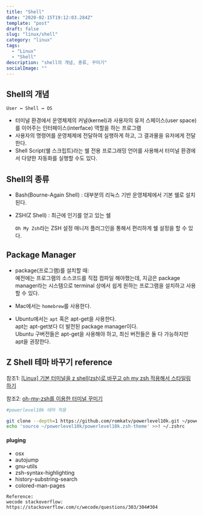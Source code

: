 ```yaml
---
title: "Shell"
date: "2020-02-15T19:12:03.284Z"
template: "post"
draft: false
slug: "linux/shell"
category: "linux"
tags:
  - "Linux"
  - "Shell"
description: "shell의 개념, 종류, 꾸미기"
socialImage: ""
---
```



## Shell의 개념

```
User ↔ Shell ↔ OS
```

- 터미널 환경에서 운영체제의 커널(kernel)과 사용자의 유저 스페이스(user space)를 이어주는 인터페이스(interface) 역할을 하는 프로그램
- 사용자의 명령어를 운영체제에 전달하여 실행하게 하고, 그 결과물을 유저에게 전달한다.
- Shell Script(쉘 스크립트)라는 쉘 전용 프로그래밍 언어를 사용해서 터미널 환경에서 다양한 자동화를 실행할 수도 있다.

## Shell의 종류

- Bash(Bourne-Again Shell) : 대부분의 리눅스 기반 운영체제에서 기본 쉘로 설치된다.
- ZSH(Z Shell) : 최근에 인기를 얻고 있는 쉘

    `Oh My Zsh`라는 ZSH 설정 매니저 플러그인을 통해서 편리하게 쉘 설정을 할 수 있다.

## Package Manager

- package(프로그램)를 설치할 때:\
    예전에는 프로그램의 소스코드를 직접 컴파일 해야했는데, 지금은 package manager라는 시스템으로 terminal 상에서 쉽게 원하는 프로그램을 설치하고 사용할 수 있다.

- Mac에서는 `homebrew`를 사용한다.
- Ubuntu에서는 `apt` 혹은 apt-get을 사용한다.\
    apt는 apt-get보다 더 발전된 package manager이다.\
    Ubuntu 구버전들은 apt-get을 사용해야 하고, 최신 버전들은 둘 다 가능하지만 apt을 권장한다.

## Z Shell 테마 바꾸기 reference

참조1: [[Linux] 기본 터미널을 z shell(zsh)로 바꾸고 oh my zsh 적용해서 스타일링 하기](https://teddylee777.github.io/linux/linux%EC%97%90%EC%84%9C-%EA%B8%B0%EB%B3%B8%ED%84%B0%EB%AF%B8%EB%84%90-%EC%8A%A4%ED%83%80%EC%9D%BC%EB%A7%81%ED%95%98%EA%B8%B0)

참조2: [oh-my-zsh를 이용한 터미널 꾸미기](https://ulfrid.github.io/development/oh-my-zsh/)

```bash
#powerlevel10k 테마 적용

git clone --depth=1 https://github.com/romkatv/powerlevel10k.git ~/powerlevel10k
echo 'source ~/powerlevel10k/powerlevel10k.zsh-theme' >>! ~/.zshrc
```

#### pluging

- osx
- autojump
- gnu-utils
- zsh-syntax-highlighting
- history-substring-search
- colored-man-pages

<p>

```
Reference:
wecode stackoverflow: https://stackoverflow.com/c/wecode/questions/303/304#304
```